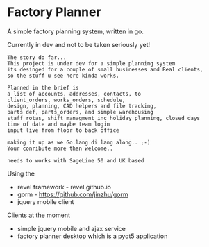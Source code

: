 # Factory Planner

A simple factory planning system, written in go.

Currently in dev and not to be taken seriously  yet!

```
The story do far...
This project is under dev for a simple planning system
its desinged for a couple of small businesses and Real clients,
so the stuff u see here kinda works.

Planned in the brief is
a list of accounts, addresses, contacts, to
client_orders, works_orders, schedule,
design, planning, CAD helpers and file tracking,
parts def, parts_orders, and simple warehousing
staff rotas, shift managment inc holiday planning, closed days
time of date and maybe team login
input live from floor to back office 

making it up as we Go.lang di lang along.. ;-)
Your conribute more than welcome..

needs to works with SageLine 50 and UK based 
```



Using the
- revel framework - revel.github.io
- gorm - https://github.com/jinzhu/gorm
- jquery mobile client

Clients at the moment
- simple jquery mobile and ajax service
- factory planner desktop which is a pyqt5 application




